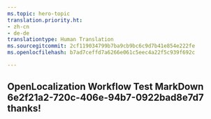 ```yaml
---
ms.topic: hero-topic
translation.priority.ht:
- zh-cn
- de-de
translationtype: Human Translation
ms.sourcegitcommit: 2cf119034799b7ba9cb9bc6c9d7b41e854e222fe
ms.openlocfilehash: b7ad7ceffd7a6266e061c5eec4a22f5c939f692c

---
```

## OpenLocalization Workflow Test MarkDown 6e2f21a2-720c-406e-94b7-0922bad8e7d7 thanks!



<!--HONumber=Jul16_HO2-->


